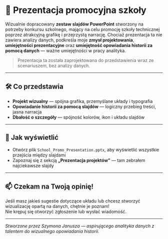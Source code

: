 # 🎨 Prezentacja promocyjna szkoły

Wizualnie dopracowany **zestaw slajdów PowerPoint** stworzony na potrzeby konkursu szkolnego, mający na celu promocję szkoły technicznej poprzez atrakcyjną grafikę i przejrzystą narrację. Chociaż prezentacja ta nie zawiera analizy danych, podkreśla moje **zmysł projektowania**, **umiejętności prezentacyjne** oraz **umiejętność opowiadania historii za pomocą danych** — ważne umiejętności w pracy analityka.

>  Prezentacja ta została zaprojektowana do przedstawienia wraz ze scenariuszem, bez analizy danych.

---

## 🛠️ Co przedstawia

- **Projekt wizualny** — spójna grafika, przemyślane układy i typografia
- **Opowiadanie historii za pomocą slajdów** — logiczny przebieg treści, jasna narracja
- **Dbałość o szczegóły** — spójność kolorów, ikon i układu slajdów

---

## 📂 Jak wyświetlić

- Otwórz plik `School_Promo_Presentation.pptx`, aby wyświetlić wszystkie przejścia między slajdami
- Zapoznaj się z sekcją **„Prezentacja projektów”** — tam zebrałem najciekawsze slajdy

---

## 📫 Czekam na Twoją opinię!

Jeśli masz jakieś sugestie dotyczące układu lub chcesz stworzyć wizualizację opartą na danych, chętnie je poznam!  
Nie krępuj się otworzyć zgłoszenie lub wysłać wiadomość.

---

*Stworzone przez Szymona Janusza — aspirującego analityka danych z talentem do wizualnego opowiadania historii.*
